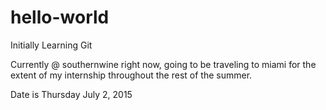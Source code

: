 # hello-world
Initially Learning Git

Currently @ southernwine right now, going to be traveling to miami for the extent of my internship throughout the rest of the summer. 

Date is Thursday July 2, 2015 
